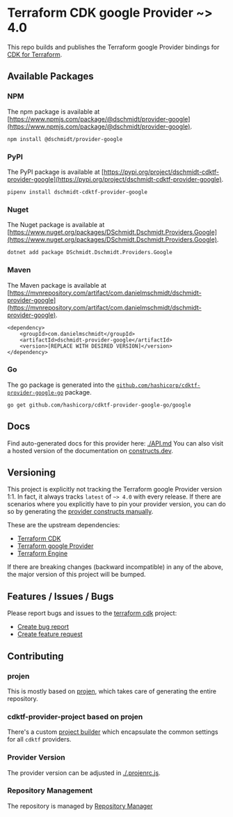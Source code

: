 # Terraform CDK google Provider ~> 4.0

This repo builds and publishes the Terraform google Provider bindings for [CDK for Terraform](https://cdk.tf).

## Available Packages

### NPM

The npm package is available at [https://www.npmjs.com/package/@dschmidt/provider-google](https://www.npmjs.com/package/@dschmidt/provider-google).

`npm install @dschmidt/provider-google`

### PyPI

The PyPI package is available at [https://pypi.org/project/dschmidt-cdktf-provider-google](https://pypi.org/project/dschmidt-cdktf-provider-google).

`pipenv install dschmidt-cdktf-provider-google`

### Nuget

The Nuget package is available at [https://www.nuget.org/packages/DSchmidt.Dschmidt.Providers.Google](https://www.nuget.org/packages/DSchmidt.Dschmidt.Providers.Google).

`dotnet add package DSchmidt.Dschmidt.Providers.Google`

### Maven

The Maven package is available at [https://mvnrepository.com/artifact/com.danielmschmidt/dschmidt-provider-google](https://mvnrepository.com/artifact/com.danielmschmidt/dschmidt-provider-google).

```
<dependency>
    <groupId>com.danielmschmidt</groupId>
    <artifactId>dschmidt-provider-google</artifactId>
    <version>[REPLACE WITH DESIRED VERSION]</version>
</dependency>
```

### Go

The go package is generated into the [`github.com/hashicorp/cdktf-provider-google-go`](https://github.com/hashicorp/cdktf-provider-google-go) package.

`go get github.com/hashicorp/cdktf-provider-google-go/google`

## Docs

Find auto-generated docs for this provider here: [./API.md](./API.md)
You can also visit a hosted version of the documentation on [constructs.dev](https://constructs.dev/packages/@cdktf/provider-google).

## Versioning

This project is explicitly not tracking the Terraform google Provider version 1:1. In fact, it always tracks `latest` of `~> 4.0` with every release. If there are scenarios where you explicitly have to pin your provider version, you can do so by generating the [provider constructs manually](https://cdk.tf/imports).

These are the upstream dependencies:

* [Terraform CDK](https://cdk.tf)
* [Terraform google Provider](https://github.com/terraform-providers/terraform-provider-google)
* [Terraform Engine](https://terraform.io)

If there are breaking changes (backward incompatible) in any of the above, the major version of this project will be bumped.

## Features / Issues / Bugs

Please report bugs and issues to the [terraform cdk](https://cdk.tf) project:

* [Create bug report](https://cdk.tf/bug)
* [Create feature request](https://cdk.tf/feature)

## Contributing

### projen

This is mostly based on [projen](https://github.com/eladb/projen), which takes care of generating the entire repository.

### cdktf-provider-project based on projen

There's a custom [project builder](https://github.com/hashicorp/cdktf-provider-project) which encapsulate the common settings for all `cdktf` providers.

### Provider Version

The provider version can be adjusted in [./.projenrc.js](./.projenrc.js).

### Repository Management

The repository is managed by [Repository Manager](https://github.com/hashicorp/cdktf-repository-manager/)
